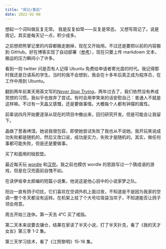 ```yaml
---
title: "周记/重启"
date: 2022-02-08
---
```

想起一个词叫做反复无常。
我是反复如常——反复是常态。
又想写周记了。说是周记，其实是每天记一点，积少成多。

之前想把熊掌记里的内容都搬走删掉，现在又开始用。不过还是要把以前的内容搬到 GitHub。好在博客实现了自动部署（[参考](https://zhuanlan.zhihu.com/p/403221054)），现在只要上传 markdown 文本，搬运的压力瞬间小了许多。

看到一则 twitter 问是否有人记得 Ubuntu 免费给申请者寄光盘的时代。我记得那时我还是日语系的学生。当时的我不会想到，我会在十多年后真正成为程序员，在工作中用到 Ubuntu。

翻到两年前某天用英文写的[*Never Stop Trying*](https://wjianbo.github.io/en/20200217/)。两年过去了，我们依然没有养成冥想的习惯。我似乎也放弃了尝试。有时会用李笑来的话安慰自己：普通人不就是这样嘛。不过有一天晶又感慨，还是要做事情。大概每个人都有钟摆的属性。

前辈说四月开始要逐渐从现在的项目中撤出来，回归研究开发。但是可能会让我留下。

晶做了葱香烤馍。她说我很包容，即使她尝试失败了我也从不说她。我开玩笑说成功失败都是随机的，然后又改口说，成功是实力，失败才是随机的。其实，做任何事都可能失败，但是还是要做事。

买了和面用的硅胶垫。

最近每天玩 [wordle](https://www.powerlanguage.co.uk/wordle/) 和[汉兜](https://handle.antfu.me/)。我之前也模仿 wordle 的思路写过一个猜成语的游戏，但是在汉兜面前自愧不如。

在读伊坂幸太郎编的短篇小说集，他说这是他心目中的小说家梦之队。

阳台一直有鸽子叨扰，它们喜欢在空调外机上面过夜，不知道是不是因为我家的空调一整个冬天都没有运转。在机架上挂了个大号垃圾袋当帘子，不知道能否让鸽子领会用意。

周五开始三连休。第一天去 4°C 买了戒指。

第二天本来说要去镰仓，结果在家读了半天小说，打了半天扑克，看了《我的天才女友》第三季 1-2 集。

第三天学习技术，看了《江照黎明》15-16 集。
